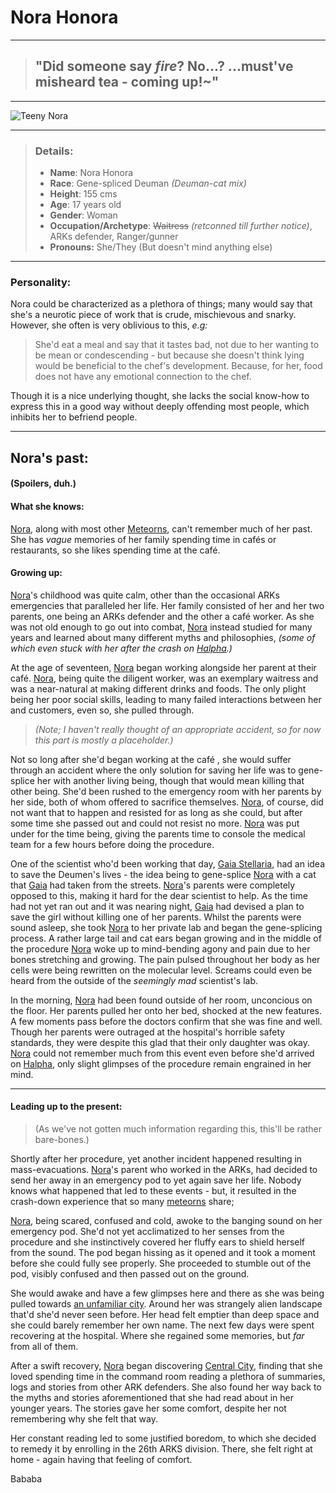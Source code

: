 
	
# Nora Honora
---

> ## "Did someone say *fire*? No...? ...must've misheard tea - coming up!~"

---
![Teeny Nora](https://raw.githubusercontent.com/Edd1ee/quartz/hugo/content/Images/Screenshots/Nora.png?style=centerme)

---

> ### Details:
> - **Name**: Nora Honora
> - **Race**: Gene-spliced Deuman *(Deuman-cat mix)*
> - **Height**: 155 cms 
> - **Age**: 17 years old
> - **Gender**: Woman
> - **Occupation/Archetype**: ~~Waitress~~ *(retconned till further notice)*, ARKs defender, Ranger/gunner
> - **Pronouns:** She/They (But doesn't mind anything else)
---

### Personality:
	
Nora could be characterized as a plethora of things; many would say that she's a neurotic piece of work that is crude, mischievous and snarky. However, she often is very oblivious to this, *e.g:*
 
 >She'd eat a meal and say that it tastes bad, not due to her wanting to be mean or condescending - but because she doesn't think lying would be beneficial to the chef's development. Because, for her, food does not have any emotional connection to the chef. 

Though it is a nice underlying thought, she lacks the social know-how to express this in a good way without deeply offending most people, which inhibits her to befriend people.


---

## Nora's past: 
#### (Spoilers, duh.)

#### What she knows:

[Nora](SubIndexes/Characters/Nora.md), along with most other [Meteorns](SubIndexes/Concepts/Meteorns.md), can't remember much of her past. She has *vague* memories of her family spending time in cafés or restaurants, so she likes spending time at the café.


#### Growing up:

[Nora](SubIndexes/Characters/Nora.md)'s childhood was quite calm, other than the occasional ARKs emergencies that paralleled her life. Her family consisted of her and her two parents, one being an ARKs defender and the other a café worker. As she was not old enough to go out into combat, [Nora](SubIndexes/Characters/Nora.md) instead studied for many years and learned about many different myths and philosophies, *(some of which even stuck with her after the crash on [Halpha](SubIndexes/Places/Halpha.md).)* 

At the age of seventeen, [Nora](SubIndexes/Characters/Nora.md) began working alongside her parent at their café. [Nora](SubIndexes/Characters/Nora.md), being quite the diligent worker, was an exemplary waitress and was a near-natural at making different drinks and foods. The only plight being her poor social skills, leading to many failed interactions between her and customers, even so, she pulled through.

> *(Note; I haven't really thought of an appropriate accident, so for now this part is mostly a placeholder.)*

Not so long after she'd began working at the café  , she would suffer through an accident where the only solution for saving her life was to gene-splice her with another living being, though that would mean killing that other being. She'd been rushed to the emergency room with her parents by her side, both of whom offered to sacrifice themselves. [Nora](SubIndexes/Characters/Nora.md), of course, did not want that to happen and resisted for as long as she could, but after some time she passed out and could not resist no more. [Nora](SubIndexes/Characters/Nora.md) was put under for the time being, giving the parents time to console the medical team for a few hours before doing the procedure.

One of the scientist who'd been working that day, [Gaia Stellaria](SubIndexes/Characters/GaiaStellaria.md), had an idea to save the Deumen's lives - the idea being to gene-splice [Nora](SubIndexes/Characters/Nora.md) with a cat that [Gaia](SubIndexes/Characters/GaiaStellaria.md) had taken from the streets. [Nora](SubIndexes/Characters/Nora.md)'s parents were completely opposed to this, making it hard for the dear scientist to help. As the time had not yet ran out and it was nearing night, [Gaia](SubIndexes/Characters/GaiaStellaria.md) had devised a plan to save the girl without killing one of her parents. Whilst the parents were sound asleep, she took [Nora](SubIndexes/Characters/Nora.md) to her private lab and began the gene-splicing process. A rather large tail and cat ears began growing and in the middle of the procedure [Nora](SubIndexes/Characters/Nora.md) woke up to mind-bending agony and pain due to her bones stretching and growing. The pain pulsed throughout her body as her cells were being rewritten on the molecular level. Screams could even be heard from the outside of the *seemingly mad* scientist's lab.

In the morning, [Nora](SubIndexes/Characters/Nora.md) had been found outside of her room, unconcious on the floor.  Her parents pulled her onto her bed, shocked at the new features. A few moments pass before the doctors confirm that she was fine and well. Though her parents were outraged at the hospital's horrible safety standards, they were despite this glad that their only daughter was okay. [Nora](SubIndexes/Characters/Nora.md) could not remember much from this event even before she'd arrived on [Halpha](SubIndexes/Places/Halpha.md), only slight glimpses of the procedure remain engrained in her mind.

---

#### Leading up to the present:
> (As we've not gotten much information regarding this, this'll be rather bare-bones.)

Shortly after her procedure, yet another incident happened resulting in mass-evacuations. [Nora](SubIndexes/Characters/Nora.md)'s parent who worked in the ARKs, had decided to send her away in an emergency pod to yet again save her life. Nobody knows what happened that led to these events - but, it resulted in the crash-down experience that so many [meteorns](SubIndexes/Concepts/Meteorns.md) share;

[Nora](SubIndexes/Characters/Nora.md), being scared, confused and cold, awoke to the banging sound on her emergency pod. She'd not yet acclimatized to her senses from the procedure and she instinctively covered her fluffy ears to shield herself from the sound. The pod began hissing as it opened and it took a moment before she could fully see properly. She proceeded to stumble out of the pod, visibly confused and then passed out on the ground. 

She would awake and have a few glimpses here and there as she was being pulled towards [an unfamiliar city](SubIndexes/Places/CentralCity.md). Around her was strangely alien landscape that'd she'd never seen before. Her head felt emptier than deep space and she could barely remember her own name. 
The next few days were spent recovering at the hospital. Where she regained some memories, but *far* from all of them.

After a swift recovery, [Nora](SubIndexes/Characters/Nora.md) began discovering [Central City](SubIndexes/Places/CentralCity.md), finding that she loved spending time in the command room reading a plethora of summaries, logs and stories from other ARK defenders. She also found her way back to the myths and stories aforementioned that she had read about in her younger years. The stories gave her some comfort, despite her not remembering why she felt that way.

Her constant reading led to some justified boredom, to which she decided to remedy it by enrolling in the 26th ARKS division. There, she felt right at home - again having that feeling of comfort.

Bababa

